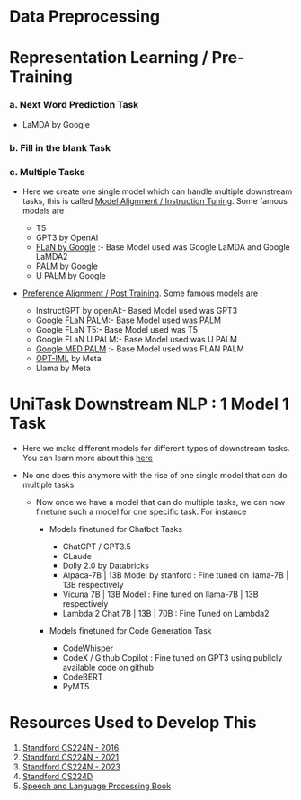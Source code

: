 # Data Preprocessing


# Representation Learning / Pre-Training

### a. Next Word Prediction Task
   - LaMDA by Google
### b. Fill in the blank Task
### c. Multiple Tasks
   - Here we create one single model which can handle multiple downstream tasks, this is called [Model Alignment / Instruction Tuning](https://github.com/khetansarvesh/NLP/tree/main/multitask_downstream_task). Some famous models are
      - T5
      - GPT3 by OpenAI
      - [FLaN by Google](https://www.youtube.com/watch?v=SQ2CHiaENMc) :- Base Model used was Google LaMDA and Google LaMDA2
      - PALM by Google
      - U PALM by Google

   - [Preference Alignment / Post Training](https://medium.com/p/0b67777fa7af/edit). Some famous models are :
      - InstructGPT by openAI:- Based Model used was GPT3
      - [Google FLaN PALM](https://www.youtube.com/watch?v=NVITqBHqWM4&ab_channel=DataScienceGems):- Base Model used was PALM
      - Google FLaN T5:- Base Model used was T5
      - Google FLaN U PALM:- Base Model used was U PALM
      - [Google MED PALM](https://www.youtube.com/watch?v=KBVpxR3w5G8) :- Base Model used was FLAN PALM
      - [OPT-IML](https://www.youtube.com/watch?v=6YQbwZxTQX4&ab_channel=DataScienceGems) by Meta
      - Llama by Meta

# UniTask Downstream NLP : 1 Model 1 Task
- Here we make different models for different types of downstream tasks. You can learn more about this [here](https://github.com/khetansarvesh/NLP/tree/main/unitask_downstream_nlp)
- No one does this anymore with the rise of one single model that can do multiple tasks


   -  Now once we have a model that can do multiple tasks, we can now finetune such a model for one specific task. For instance
      -  Models finetuned for Chatbot Tasks
         - ChatGPT / GPT3.5
         - CLaude
         - Dolly 2.0 by Databricks
         - Alpaca-7B | 13B Model by stanford : Fine tuned on llama-7B | 13B respectively
         - Vicuna 7B | 13B Model : Fine tuned on llama-7B | 13B respectively
         - Lambda 2 Chat 7B | 13B | 70B : Fine Tuned on Lambda2

      - Models finetuned for Code Generation Task
         - CodeWhisper
         - CodeX / Github Copilot : Fine tuned on GPT3 using publicly available code on github
         - CodeBERT
         - PyMT5



# Resources Used to Develop This
1. [Standford CS224N - 2016](https://www.youtube.com/playlist?list=PLoROMvodv4rOhcuXMZkNm7j3fVwBBY42z)
2. [Standford CS224N - 2021](https://www.youtube.com/watch?v=rmVRLeJRkl4&list=PLoROMvodv4rMFqRtEuo6SGjY4XbRIVRd4)
3. [Standford CS224N - 2023](https://www.youtube.com/watch?v=LWMzyfvuehA&list=PL613dYIGMXoZ0Wl6tj8VvHaFUTAWE8fbW)
4. [Standford CS224D](https://www.youtube.com/playlist?list=PLlJy-eBtNFt4CSVWYqscHDdP58M3zFHIG)
5. [Speech and Language Processing Book](https://web.stanford.edu/~jurafsky/slp3/)
